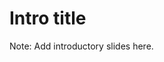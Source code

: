 <!-- .slide: data-state="cover" id="cover-page" data-timing="20" -->
# Intro title

Note: Add introductory slides here.
